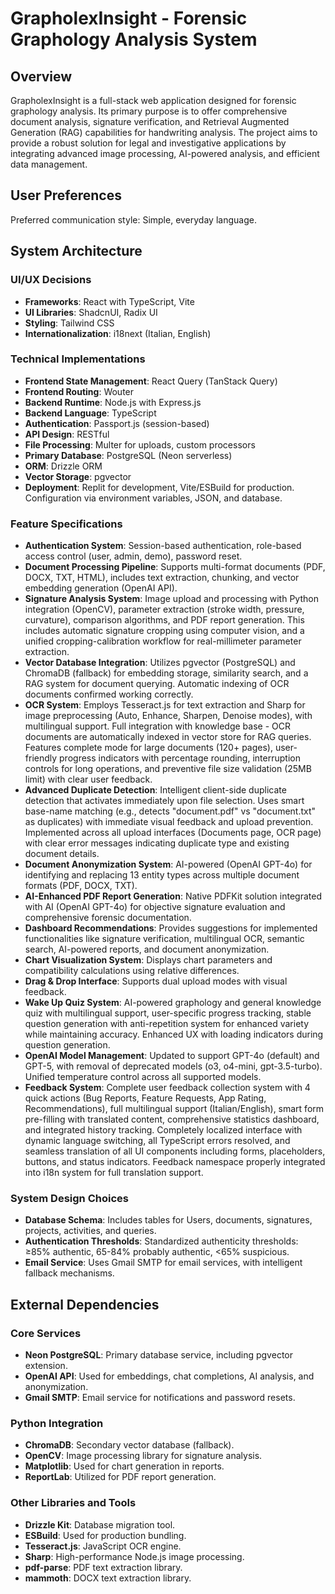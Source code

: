# GrapholexInsight - Forensic Graphology Analysis System

## Overview
GrapholexInsight is a full-stack web application designed for forensic graphology analysis. Its primary purpose is to offer comprehensive document analysis, signature verification, and Retrieval Augmented Generation (RAG) capabilities for handwriting analysis. The project aims to provide a robust solution for legal and investigative applications by integrating advanced image processing, AI-powered analysis, and efficient data management.

## User Preferences
Preferred communication style: Simple, everyday language.

## System Architecture

### UI/UX Decisions
- **Frameworks**: React with TypeScript, Vite
- **UI Libraries**: ShadcnUI, Radix UI
- **Styling**: Tailwind CSS
- **Internationalization**: i18next (Italian, English)

### Technical Implementations
- **Frontend State Management**: React Query (TanStack Query)
- **Frontend Routing**: Wouter
- **Backend Runtime**: Node.js with Express.js
- **Backend Language**: TypeScript
- **Authentication**: Passport.js (session-based)
- **API Design**: RESTful
- **File Processing**: Multer for uploads, custom processors
- **Primary Database**: PostgreSQL (Neon serverless)
- **ORM**: Drizzle ORM
- **Vector Storage**: pgvector
- **Deployment**: Replit for development, Vite/ESBuild for production. Configuration via environment variables, JSON, and database.

### Feature Specifications
- **Authentication System**: Session-based authentication, role-based access control (user, admin, demo), password reset.
- **Document Processing Pipeline**: Supports multi-format documents (PDF, DOCX, TXT, HTML), includes text extraction, chunking, and vector embedding generation (OpenAI API).
- **Signature Analysis System**: Image upload and processing with Python integration (OpenCV), parameter extraction (stroke width, pressure, curvature), comparison algorithms, and PDF report generation. This includes automatic signature cropping using computer vision, and a unified cropping-calibration workflow for real-millimeter parameter extraction.
- **Vector Database Integration**: Utilizes pgvector (PostgreSQL) and ChromaDB (fallback) for embedding storage, similarity search, and a RAG system for document querying. Automatic indexing of OCR documents confirmed working correctly.
- **OCR System**: Employs Tesseract.js for text extraction and Sharp for image preprocessing (Auto, Enhance, Sharpen, Denoise modes), with multilingual support. Full integration with knowledge base - OCR documents are automatically indexed in vector store for RAG queries. Features complete mode for large documents (120+ pages), user-friendly progress indicators with percentage rounding, interruption controls for long operations, and preventive file size validation (25MB limit) with clear user feedback.
- **Advanced Duplicate Detection**: Intelligent client-side duplicate detection that activates immediately upon file selection. Uses smart base-name matching (e.g., detects "document.pdf" vs "document.txt" as duplicates) with immediate visual feedback and upload prevention. Implemented across all upload interfaces (Documents page, OCR page) with clear error messages indicating duplicate type and existing document details.
- **Document Anonymization System**: AI-powered (OpenAI GPT-4o) for identifying and replacing 13 entity types across multiple document formats (PDF, DOCX, TXT).
- **AI-Enhanced PDF Report Generation**: Native PDFKit solution integrated with AI (OpenAI GPT-4o) for objective signature evaluation and comprehensive forensic documentation.
- **Dashboard Recommendations**: Provides suggestions for implemented functionalities like signature verification, multilingual OCR, semantic search, AI-powered reports, and document anonymization.
- **Chart Visualization System**: Displays chart parameters and compatibility calculations using relative differences.
- **Drag & Drop Interface**: Supports dual upload modes with visual feedback.
- **Wake Up Quiz System**: AI-powered graphology and general knowledge quiz with multilingual support, user-specific progress tracking, stable question generation with anti-repetition system for enhanced variety while maintaining accuracy. Enhanced UX with loading indicators during question generation.
- **OpenAI Model Management**: Updated to support GPT-4o (default) and GPT-5, with removal of deprecated models (o3, o4-mini, gpt-3.5-turbo). Unified temperature control across all supported models.
- **Feedback System**: Complete user feedback collection system with 4 quick actions (Bug Reports, Feature Requests, App Rating, Recommendations), full multilingual support (Italian/English), smart form pre-filling with translated content, comprehensive statistics dashboard, and integrated history tracking. Completely localized interface with dynamic language switching, all TypeScript errors resolved, and seamless translation of all UI components including forms, placeholders, buttons, and status indicators. Feedback namespace properly integrated into i18n system for full translation support.

### System Design Choices
- **Database Schema**: Includes tables for Users, documents, signatures, projects, activities, and queries.
- **Authentication Thresholds**: Standardized authenticity thresholds: ≥85% authentic, 65-84% probably authentic, <65% suspicious.
- **Email Service**: Uses Gmail SMTP for email services, with intelligent fallback mechanisms.

## External Dependencies

### Core Services
- **Neon PostgreSQL**: Primary database service, including pgvector extension.
- **OpenAI API**: Used for embeddings, chat completions, AI analysis, and anonymization.
- **Gmail SMTP**: Email service for notifications and password resets.

### Python Integration
- **ChromaDB**: Secondary vector database (fallback).
- **OpenCV**: Image processing library for signature analysis.
- **Matplotlib**: Used for chart generation in reports.
- **ReportLab**: Utilized for PDF report generation.

### Other Libraries and Tools
- **Drizzle Kit**: Database migration tool.
- **ESBuild**: Used for production bundling.
- **Tesseract.js**: JavaScript OCR engine.
- **Sharp**: High-performance Node.js image processing.
- **pdf-parse**: PDF text extraction library.
- **mammoth**: DOCX text extraction library.